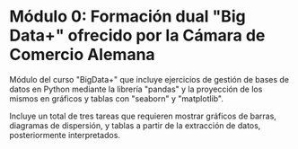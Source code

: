 # Módulo 0: Formación dual "Big Data+" ofrecido por la Cámara de Comercio Alemana
Módulo del curso "BigData+" que incluye ejercicios de gestión de bases de datos en Python mediante la librería "pandas" y la proyección de los mismos en gráficos y tablas con "seaborn" y "matplotlib". 

Incluye un total de tres tareas que requieren mostrar gráficos de barras, diagramas de dispersión, y tablas a partir de la extracción de datos, posteriormente interpretados.
